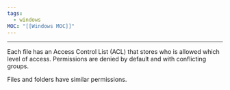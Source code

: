 ```yaml
---
tags:
  - windows
MOC: "[[Windows MOC]]"
---
```

-- --

Each file has an Access Control List (ACL) that stores who is allowed which level of access. Permissions are denied by default and with conflicting groups. 

Files and folders have similar permissions.